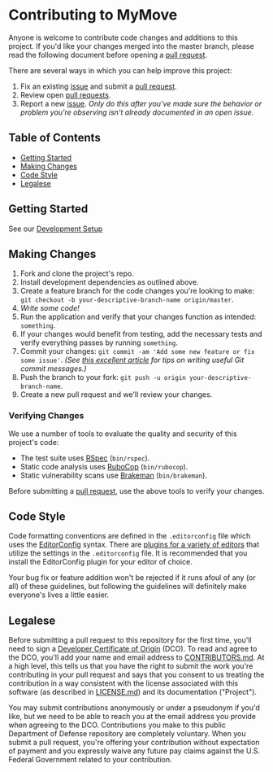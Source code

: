 # Contributing to MyMove

Anyone is welcome to contribute code changes and additions to this project. If you'd like your changes merged into the master branch, please read the following document before opening a [pull request][pulls].

There are several ways in which you can help improve this project:

1. Fix an existing [issue][issues] and submit a [pull request][pulls].
1. Review open [pull requests][pulls].
1. Report a new [issue][issues]. _Only do this after you've made sure the behavior or problem you're observing isn't already documented in an open issue._

## Table of Contents

- [Getting Started](#getting-started)
- [Making Changes](#making-changes)
- [Code Style](#code-style)
- [Legalese](#legalese)

## Getting Started

See our [Development Setup](https://github.com/transcom/mymove#development)

## Making Changes

1. Fork and clone the project's repo.
1. Install development dependencies as outlined above.
1. Create a feature branch for the code changes you're looking to make: `git checkout -b your-descriptive-branch-name origin/master`.
1. _Write some code!_
1. Run the application and verify that your changes function as intended: `something`.
1. If your changes would benefit from testing, add the necessary tests and verify everything passes by running `something`.
1. Commit your changes: `git commit -am 'Add some new feature or fix some issue'`. _(See [this excellent article](https://chris.beams.io/posts/git-commit) for tips on writing useful Git commit messages.)_
1. Push the branch to your fork: `git push -u origin your-descriptive-branch-name`.
1. Create a new pull request and we'll review your changes.

### Verifying Changes

We use a number of tools to evaluate the quality and security of this project's code:

- The test suite uses [RSpec](http://rspec.info) (`bin/rspec`).
- Static code analysis uses [RuboCop](https://github.com/bbatsov/rubocop) (`bin/rubocop`).
- Static vulnerability scans use [Brakeman](http://brakemanscanner.org) (`bin/brakeman`).

Before submitting a [pull request][pulls], use the above tools to verify your changes.

## Code Style

Code formatting conventions are defined in the `.editorconfig` file which uses the [EditorConfig](http://editorconfig.org) syntax. There are [plugins for a variety of editors](http://editorconfig.org/#download) that utilize the settings in the `.editorconfig` file. It is recommended that you install the EditorConfig plugin for your editor of choice.

Your bug fix or feature addition won't be rejected if it runs afoul of any (or all) of these guidelines, but following the guidelines will definitely make everyone's lives a little easier.

## Legalese

Before submitting a pull request to this repository for the first time, you'll need to sign a [Developer Certificate of Origin](https://developercertificate.org) (DCO). To read and agree to the DCO, you'll add your name and email address to [CONTRIBUTORS.md][contributors]. At a high level, this tells us that you have the right to submit the work you're contributing in your pull request and says that you consent to us treating the contribution in a way consistent with the license associated with this software (as described in [LICENSE.md][license]) and its documentation ("Project").

You may submit contributions anonymously or under a pseudonym if you'd like, but we need to be able to reach you at the email address you provide when agreeing to the DCO. Contributions you make to this public Department of Defense repository are completely voluntary. When you submit a pull request, you're offering your contribution without expectation of payment and you expressly waive any future pay claims against the U.S. Federal Government related to your contribution.

[contributors]: https://github.com/deptofdefense/move.mil/blob/master/CONTRIBUTORS.md
[gemfile]: https://github.com/deptofdefense/move.mil/blob/master/Gemfile
[issues]: https://github.com/deptofdefense/move.mil/issues
[license]: https://github.com/deptofdefense/move.mil/blob/master/LICENSE.md
[pulls]: https://github.com/deptofdefense/move.mil/pulls
